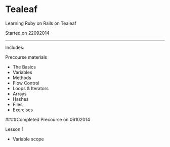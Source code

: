 Tealeaf
=======

Learning Ruby on Rails on Tealeaf

Started on 22092014

---
Includes:

Precourse materials 
- The Basics
- Variables
- Methods
- Flow Control
- Loops & Iterators
- Arrays
- Hashes
- Files
- Exercises

####Completed Precourse on 06102014

Lesson 1
- Variable scope